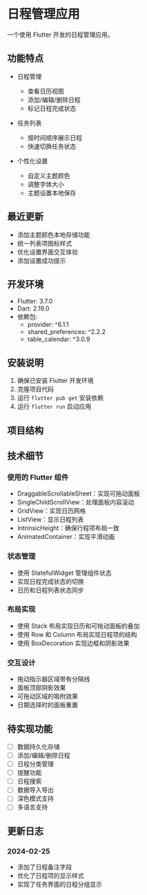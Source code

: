 # 日程管理应用

一个使用 Flutter 开发的日程管理应用。

## 功能特点

- 日程管理
  - 查看日历视图
  - 添加/编辑/删除日程
  - 标记日程完成状态
  
- 任务列表
  - 按时间顺序展示日程
  - 快速切换任务状态
  
- 个性化设置
  - 自定义主题颜色
  - 调整字体大小
  - 主题设置本地保存

## 最近更新

- 添加主题颜色本地存储功能
- 统一列表项图标样式
- 优化设置界面交互体验
- 添加设置成功提示

## 开发环境

- Flutter: 3.7.0
- Dart: 2.19.0
- 依赖包:
  - provider: ^6.1.1
  - shared_preferences: ^2.2.2
  - table_calendar: ^3.0.9

## 安装说明

1. 确保已安装 Flutter 开发环境
2. 克隆项目代码
3. 运行 `flutter pub get` 安装依赖
4. 运行 `flutter run` 启动应用

## 项目结构

## 技术细节

### 使用的 Flutter 组件
- DraggableScrollableSheet：实现可拖动面板
- SingleChildScrollView：处理面板内容滚动
- GridView：实现日历网格
- ListView：显示日程列表
- IntrinsicHeight：确保行程项布局一致
- AnimatedContainer：实现平滑动画

### 状态管理
- 使用 StatefulWidget 管理组件状态
- 实现日程完成状态的切换
- 日历和日程列表状态同步

### 布局实现
- 使用 Stack 布局实现日历和可拖动面板的叠加
- 使用 Row 和 Column 布局实现日程项的结构
- 使用 BoxDecoration 实现边框和阴影效果

### 交互设计
- 拖动指示器区域带有分隔线
- 面板顶部阴影效果
- 可拖动区域的吸附效果
- 日期选择时的面板重置

## 待实现功能
- [ ] 数据持久化存储
- [ ] 添加/编辑/删除日程
- [ ] 日程分类管理
- [ ] 提醒功能
- [ ] 日程搜索
- [ ] 数据导入导出
- [ ] 深色模式支持
- [ ] 多语言支持

## 更新日志

### 2024-02-25
- 添加了日程备注字段
- 优化了日程项的显示样式
- 实现了任务界面的日程分组显示
